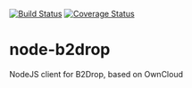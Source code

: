 [![Build Status](https://travis-ci.org/feup-infolab/node-b2drop.svg?branch=master)](https://travis-ci.org/feup-infolab/node-b2drop)
[![Coverage Status](https://coveralls.io/repos/github/feup-infolab/node-b2drop/badge.svg)](https://coveralls.io/github/feup-infolab/node-b2drop)

# node-b2drop

NodeJS client for B2Drop, based on OwnCloud
